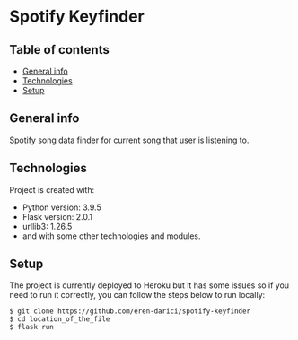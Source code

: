 # Spotify Keyfinder

## Table of contents
* [General info](#general-info)
* [Technologies](#technologies)
* [Setup](#setup)

## General info
Spotify song data finder for current song that user is listening to.
	
## Technologies
Project is created with:
* Python version: 3.9.5
* Flask version: 2.0.1
* urllib3: 1.26.5
* and with some other technologies and modules.
	
## Setup
The project is currently deployed to Heroku but it has some issues so if you need to run it correctly, you can follow the steps below to run locally:

```
$ git clone https://github.com/eren-darici/spotify-keyfinder
$ cd location_of_the_file
$ flask run
```
